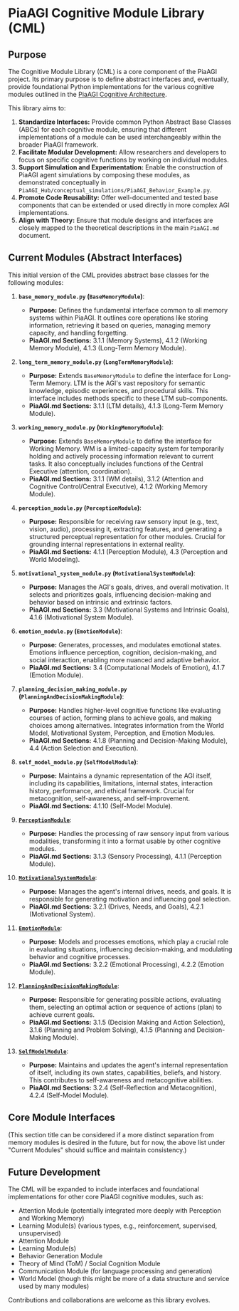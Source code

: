 # PiaAGI Cognitive Module Library (CML)

## Purpose

The Cognitive Module Library (CML) is a core component of the PiaAGI project. Its primary purpose is to define abstract interfaces and, eventually, provide foundational Python implementations for the various cognitive modules outlined in the [PiaAGI Cognitive Architecture](../../PiaAGI.md#4-the-piaagi-cognitive-architecture).

This library aims to:
1.  **Standardize Interfaces:** Provide common Python Abstract Base Classes (ABCs) for each cognitive module, ensuring that different implementations of a module can be used interchangeably within the broader PiaAGI framework.
2.  **Facilitate Modular Development:** Allow researchers and developers to focus on specific cognitive functions by working on individual modules.
3.  **Support Simulation and Experimentation:** Enable the construction of PiaAGI agent simulations by composing these modules, as demonstrated conceptually in `PiaAGI_Hub/conceptual_simulations/PiaAGI_Behavior_Example.py`.
4.  **Promote Code Reusability:** Offer well-documented and tested base components that can be extended or used directly in more complex AGI implementations.
5.  **Align with Theory:** Ensure that module designs and interfaces are closely mapped to the theoretical descriptions in the main `PiaAGI.md` document.

## Current Modules (Abstract Interfaces)

This initial version of the CML provides abstract base classes for the following modules:

1.  **`base_memory_module.py` (`BaseMemoryModule`)**:
    *   **Purpose:** Defines the fundamental interface common to all memory systems within PiaAGI. It outlines core operations like storing information, retrieving it based on queries, managing memory capacity, and handling forgetting.
    *   **PiaAGI.md Sections:** 3.1.1 (Memory Systems), 4.1.2 (Working Memory Module), 4.1.3 (Long-Term Memory Module).

2.  **`long_term_memory_module.py` (`LongTermMemoryModule`)**:
    *   **Purpose:** Extends `BaseMemoryModule` to define the interface for Long-Term Memory. LTM is the AGI's vast repository for semantic knowledge, episodic experiences, and procedural skills. This interface includes methods specific to these LTM sub-components.
    *   **PiaAGI.md Sections:** 3.1.1 (LTM details), 4.1.3 (Long-Term Memory Module).

3.  **`working_memory_module.py` (`WorkingMemoryModule`)**:
    *   **Purpose:** Extends `BaseMemoryModule` to define the interface for Working Memory. WM is a limited-capacity system for temporarily holding and actively processing information relevant to current tasks. It also conceptually includes functions of the Central Executive (attention, coordination).
    *   **PiaAGI.md Sections:** 3.1.1 (WM details), 3.1.2 (Attention and Cognitive Control/Central Executive), 4.1.2 (Working Memory Module).

4.  **`perception_module.py` (`PerceptionModule`)**:
    *   **Purpose:** Responsible for receiving raw sensory input (e.g., text, vision, audio), processing it, extracting features, and generating a structured perceptual representation for other modules. Crucial for grounding internal representations in external reality.
    *   **PiaAGI.md Sections:** 4.1.1 (Perception Module), 4.3 (Perception and World Modeling).

5.  **`motivational_system_module.py` (`MotivationalSystemModule`)**:
    *   **Purpose:** Manages the AGI's goals, drives, and overall motivation. It selects and prioritizes goals, influencing decision-making and behavior based on intrinsic and extrinsic factors.
    *   **PiaAGI.md Sections:** 3.3 (Motivational Systems and Intrinsic Goals), 4.1.6 (Motivational System Module).

6.  **`emotion_module.py` (`EmotionModule`)**:
    *   **Purpose:** Generates, processes, and modulates emotional states. Emotions influence perception, cognition, decision-making, and social interaction, enabling more nuanced and adaptive behavior.
    *   **PiaAGI.md Sections:** 3.4 (Computational Models of Emotion), 4.1.7 (Emotion Module).

7.  **`planning_decision_making_module.py` (`PlanningAndDecisionMakingModule`)**:
    *   **Purpose:** Handles higher-level cognitive functions like evaluating courses of action, forming plans to achieve goals, and making choices among alternatives. Integrates information from the World Model, Motivational System, Perception, and Emotion Modules.
    *   **PiaAGI.md Sections:** 4.1.8 (Planning and Decision-Making Module), 4.4 (Action Selection and Execution).

8.  **`self_model_module.py` (`SelfModelModule`)**:
    *   **Purpose:** Maintains a dynamic representation of the AGI itself, including its capabilities, limitations, internal states, interaction history, performance, and ethical framework. Crucial for metacognition, self-awareness, and self-improvement.
    *   **PiaAGI.md Sections:** 4.1.10 (Self-Model Module).
4.  **[`PerceptionModule`](perception_module.py)**:
    *   **Purpose:** Handles the processing of raw sensory input from various modalities, transforming it into a format usable by other cognitive modules.
    *   **PiaAGI.md Sections:** 3.1.3 (Sensory Processing), 4.1.1 (Perception Module).

5.  **[`MotivationalSystemModule`](motivational_system_module.py)**:
    *   **Purpose:** Manages the agent's internal drives, needs, and goals. It is responsible for generating motivation and influencing goal selection.
    *   **PiaAGI.md Sections:** 3.2.1 (Drives, Needs, and Goals), 4.2.1 (Motivational System).

6.  **[`EmotionModule`](emotion_module.py)**:
    *   **Purpose:** Models and processes emotions, which play a crucial role in evaluating situations, influencing decision-making, and modulating behavior and cognitive processes.
    *   **PiaAGI.md Sections:** 3.2.2 (Emotional Processing), 4.2.2 (Emotion Module).

7.  **[`PlanningAndDecisionMakingModule`](planning_and_decision_making_module.py)**:
    *   **Purpose:** Responsible for generating possible actions, evaluating them, selecting an optimal action or sequence of actions (plan) to achieve current goals.
    *   **PiaAGI.md Sections:** 3.1.5 (Decision Making and Action Selection), 3.1.6 (Planning and Problem Solving), 4.1.5 (Planning and Decision-Making Module).

8.  **[`SelfModelModule`](self_model_module.py)**:
    *   **Purpose:** Maintains and updates the agent's internal representation of itself, including its own states, capabilities, beliefs, and history. This contributes to self-awareness and metacognitive abilities.
    *   **PiaAGI.md Sections:** 3.2.4 (Self-Reflection and Metacognition), 4.2.4 (Self-Model Module).

## Core Module Interfaces

(This section title can be considered if a more distinct separation from memory modules is desired in the future, but for now, the above list under "Current Modules" should suffice and maintain consistency.)

## Future Development

The CML will be expanded to include interfaces and foundational implementations for other core PiaAGI cognitive modules, such as:
*   Attention Module (potentially integrated more deeply with Perception and Working Memory)
*   Learning Module(s) (various types, e.g., reinforcement, supervised, unsupervised)
*   Attention Module
*   Learning Module(s)
*   Behavior Generation Module
*   Theory of Mind (ToM) / Social Cognition Module
*   Communication Module (for language processing and generation)
*   World Model (though this might be more of a data structure and service used by many modules)

Contributions and collaborations are welcome as this library evolves.
```
